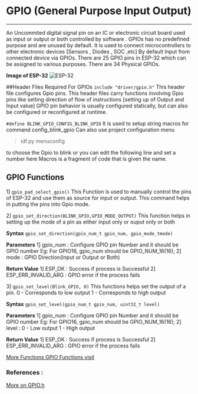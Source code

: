 # GPIO (General Purpose Input Output)
---
An Uncommited digital signal pin on an IC or electronic circuit board used as input or output or both controlled by software .
GPIOs has no predefined purpose and are unused by default.
It is used to connect microcontrollers to other electronic devices [Sensors , Diodes , SOC ,etc]
By default Input from connected device via GPIOs.
There are 25 GPIO pins in ESP-32 which can be assigned to various purposes.
There are 34 Physical GPIOs.

**Image of ESP-32**
![ESP-32](https://www.mouser.in/images/espressifsystems/lrg/ESP32-DevKitC-32D_t.jpg)

##Header Files Required For GPIOs
`include "driver/gpio.h"`
This header file configures Gpio pins. This header files carry functions involving Gpio pins like setting direction of flow of instructions [setting up of Output and Input value]
GPIO pin behavior is usually configured statically, but can also be configured or reconfigured at runtime.

`#define BLINK_GPIO_CONFIG_BLINK_GPIO`
It is used to setup string macros for command config_blink_gpio
Can also use project configuration menu 
>idf.py menuconfig 

to choose the Gpio to blink or you can edit the following line and set a number here
Macros is a fragment of code that is given the name.

## GPIO Functions 
1] `gpio_pad_select_gpio()`
    This Function is used to manually control the pins of ESP-32 and use them as source for input or output. This command helps in putting the pins into Gpio mode.

2] `gpio_set_direction(BLINK_GPIO,GPIO_MODE_OUTPUT)`
    This function helps in setting up the mode of a pin as either input only or ouput only or both
    
**Syntax**
    `gpio_set_direction(gpio_num_t gpio_num, gpio_mode_tmode)`

**Parameters**
    1] gpio_num : Configure GPIO pin Number and it should be GPIO number
                  Eg: For GPIO16, gpio_num should be GPIO_NUM_16(16);
    2] mode : GPIO Direction(Input or Output or Both)

**Return Value**
    1] ESP_OK : Success if process is Successful
    2] ESP_ERR_INVALID_ARG : GPIO error if the process fails

3] `gpio_set_level(Blink_GPIO, 0)`
    This functions helps set the output of a pin.
    0 - Corresponds to low output
    1 - Corresponds to high output

**Syntax**
    `gpio_set_level(gpio_num_t gpio_num, uint32_t level)`

**Parameters**
    1] gpio_num : Configure GPIO pin Number and it should be GPIO number
                  Eg: For GPIO16, gpio_num should be GPIO_NUM_16(16);
    2] level : 
    0 - Low output
    1 - High output 

**Return Value**
    1] ESP_OK : Success if process is Successful
    2] ESP_ERR_INVALID_ARG : GPIO error if the process fails


[More Functions GPIO Functions visit](https://docs.espressif.com/projects/esp-idf/en/latest/esp32/api-reference/peripherals/gpio.html,"https://docs.espressif.com/projects/esp-idf/en/latest/esp32/api-reference/peripherals/gpio.html")


### References :
[More on GPIO.h](https://software-dl.ti.com/simplelink/esd/simplelink_cc13x0_sdk/2.20.00.38/exports/docs/tidrivers/doxygen/html/_g_p_i_o_8h.html,"https://software-dl.ti.com/simplelink/esd/simplelink_cc13x0_sdk/2.20.00.38/exports/docs/tidrivers/doxygen/html/_g_p_i_o_8h.html")


